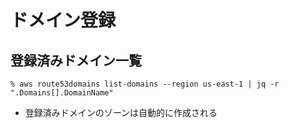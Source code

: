 # ドメイン登録


## 登録済みドメイン一覧

~~~
% aws route53domains list-domains --region us-east-1 | jq -r ".Domains[].DomainName"
~~~

- 登録済みドメインのゾーンは自動的に作成される